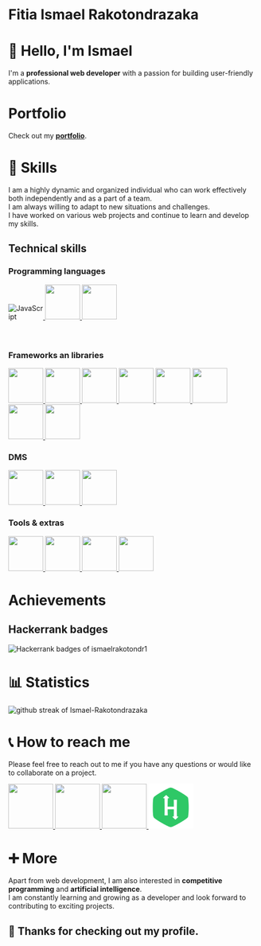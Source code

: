 # Fitia Ismael Rakotondrazaka

# 👋 Hello, I'm Ismael
I'm a **professional web developer** with a passion for building user-friendly applications.

# Portfolio
Check out my **[portfolio](https://portfolio-ismael.onrender.com)**.

# 🥇 Skills
I am a highly dynamic and organized individual who can work effectively both independently and as a part of a team.\
I am always willing to adapt to new situations and challenges.\
I have worked on various web projects and continue to learn and develop my skills.


## Technical skills

### Programming languages
<a href="https://github.com/Ismael-Rakotondrazaka">
    <img src="https://cdn.jsdelivr.net/gh/devicons/devicon/icons/javascript/javascript-original.svg" title="JavaScript" alt="JavaScript" width="70" height="70" style="display:inline-block;"/>
</a>
<a href="https://github.com/Ismael-Rakotondrazaka">
    <img src="https://cdn.jsdelivr.net/gh/devicons/devicon/icons/php/php-original.svg" width="70" height="70" style="display:inline-block;" />
</a>
<a href="https://github.com/Ismael-Rakotondrazaka">
    <img src="https://cdn.jsdelivr.net/gh/devicons/devicon/icons/typescript/typescript-original.svg" width="70" height="70" style="display:inline-block;"/>
</a>

### Frameworks an libraries
<a href="https://github.com/Ismael-Rakotondrazaka">
    <img src="https://cdn.jsdelivr.net/gh/devicons/devicon/icons/nodejs/nodejs-original.svg" width="70" height="70" style="display:inline-block;"/>
</a>
<a href="https://github.com/Ismael-Rakotondrazaka">
    <img src="https://cdn.jsdelivr.net/gh/devicons/devicon/icons/vuejs/vuejs-original.svg" width="70" height="70" style="display:inline-block;"/>
</a>
<a href="https://github.com/Ismael-Rakotondrazaka">
    <img src="https://cdn.jsdelivr.net/gh/devicons/devicon/icons/express/express-original.svg" width="70" height="70" style="display:inline-block;"/>
</a>
<a href="https://github.com/Ismael-Rakotondrazaka">
    <img src="https://cdn.jsdelivr.net/gh/devicons/devicon/icons/react/react-original.svg" width="70" height="70" style="display:inline-block;"/>
</a>
<a href="https://github.com/Ismael-Rakotondrazaka">
    <img src="https://cdn.jsdelivr.net/gh/devicons/devicon/icons/laravel/laravel-plain.svg" width="70" height="70" style="display:inline-block;"/>
</a>
<a href="https://github.com/Ismael-Rakotondrazaka">
    <img src="https://cdn.jsdelivr.net/gh/devicons/devicon/icons/nuxtjs/nuxtjs-original.svg" width="70" height="70" style="display:inline-block;"/>
</a>
<a href="https://github.com/Ismael-Rakotondrazaka">
    <img src="https://cdn.jsdelivr.net/gh/devicons/devicon/icons/tailwindcss/tailwindcss-plain.svg" width="70" height="70" style="display:inline-block;"/>
</a>
<a href="https://github.com/Ismael-Rakotondrazaka">
    <img src="https://cdn.jsdelivr.net/gh/devicons/devicon/icons/socketio/socketio-original.svg" width="70" height="70" style="display:inline-block;"/>
</a>

### DMS
<a href="https://github.com/Ismael-Rakotondrazaka">
    <img src="https://cdn.jsdelivr.net/gh/devicons/devicon/icons/mysql/mysql-original.svg" width="70" height="70" style="display:inline-block;"/>
</a>
<a href="https://github.com/Ismael-Rakotondrazaka">
    <img src="https://cdn.jsdelivr.net/gh/devicons/devicon/icons/mongodb/mongodb-original.svg" width="70" height="70" style="display:inline-block;"/>
</a>
<a href="https://github.com/Ismael-Rakotondrazaka">
    <img src="https://cdn.jsdelivr.net/gh/devicons/devicon/icons/sqlite/sqlite-original.svg" width="70" height="70" style="display:inline-block;"/>
</a>

### Tools & extras
<a href="https://github.com/Ismael-Rakotondrazaka">
    <img src="https://cdn.jsdelivr.net/gh/devicons/devicon/icons/git/git-original.svg" width="70" height="70" style="display:inline-block;"/>
</a>
<a href="https://github.com/Ismael-Rakotondrazaka">
    <img src="https://cdn.jsdelivr.net/gh/devicons/devicon/icons/github/github-original.svg" width="70" height="70" style="display:inline-block;"/>
</a>
<a href="https://github.com/Ismael-Rakotondrazaka">
    <img src="https://cdn.jsdelivr.net/gh/devicons/devicon/icons/linux/linux-original.svg" width="70" height="70" style="display:inline-block;"/>
</a>
<a href="https://github.com/Ismael-Rakotondrazaka">
    <img src="https://cdn.jsdelivr.net/gh/devicons/devicon/icons/npm/npm-original-wordmark.svg" width="70" height="70" style="display:inline-block;"/>
</a>

# Achievements
## Hackerrank badges
![Hackerrank badges of ismaelrakotondr1](https://hackerrank-badge.onrender.com/api/v1/badges/ismaelrakotondr1)

# 📊 Statistics
![github streak of Ismael-Rakotondrazaka](http://github-readme-streak-stats.herokuapp.com?user=Ismael-Rakotondrazaka&fire=41e2ba&ring=41e2ba&currStreakLabel=fff&background=0886ef&stroke=fff&currStreakNum=fff&sideNums=fff&dates=fff&sideLabels=fff)

# 📞 How to reach me
Please feel free to reach out to me if you have any questions or would like to collaborate on a project.

<a href="https://www.linkedin.com/in/ismael-rakotondrazaka/">
    <img src="https://cdn.jsdelivr.net/gh/devicons/devicon/icons/linkedin/linkedin-original.svg" width="90" height="90" />
</a>
<a href="https://github.com/Ismael-Rakotondrazaka">
    <img src="https://cdn.jsdelivr.net/gh/devicons/devicon/icons/github/github-original.svg" width="90" height="90"/>
</a>
<a href="https://www.facebook.com/ismaelrakotondrazaka">
    <img src="https://cdn.jsdelivr.net/gh/devicons/devicon/icons/facebook/facebook-original.svg" width="90" height="90"/>
</a>
<a href="https://www.hackerrank.com/ismaelrakotondr1">
    <img src="assets/images/logo-hackerrank.svg" width="90" height="90"/>
</a>

# ➕ More
Apart from web development, I am also interested in **competitive programming** and **artificial intelligence**.\
I am constantly learning and growing as a developer and look forward to contributing to exciting projects.

## 🙏 Thanks for checking out my profile.
